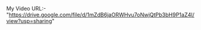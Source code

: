 My Video URL:-"https://drive.google.com/file/d/1mZdB6jaORWHvu7oNwjQtPb3bH9P1aZ4l/view?usp=sharing"

